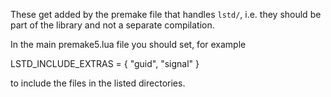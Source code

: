 These get added by the premake file that handles `lstd/`, 
i.e. they should be part of the library and not a separate compilation.

In the main premake5.lua file you should set, for example

LSTD_INCLUDE_EXTRAS = { "guid", "signal" }

to include the files in the listed directories.
